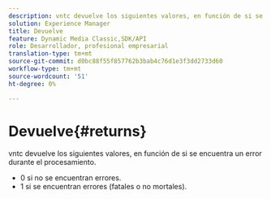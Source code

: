 ```yaml
---
description: vntc devuelve los siguientes valores, en función de si se encuentra un error durante el procesamiento.
solution: Experience Manager
title: Devuelve
feature: Dynamic Media Classic,SDK/API
role: Desarrollador, profesional empresarial
translation-type: tm+mt
source-git-commit: d0bc88f55f857762b3bab4c76d1e3f3dd2733d60
workflow-type: tm+mt
source-wordcount: '51'
ht-degree: 0%

---
```



# Devuelve{#returns}

vntc devuelve los siguientes valores, en función de si se encuentra un error durante el procesamiento.

* 0 si no se encuentran errores.
* 1 si se encuentran errores (fatales o no mortales).

